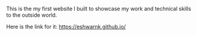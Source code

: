 This is the my first website I built to showcase my work and technical skills to the outside world.

Here is the link for it: https://eshwarnk.github.io/
